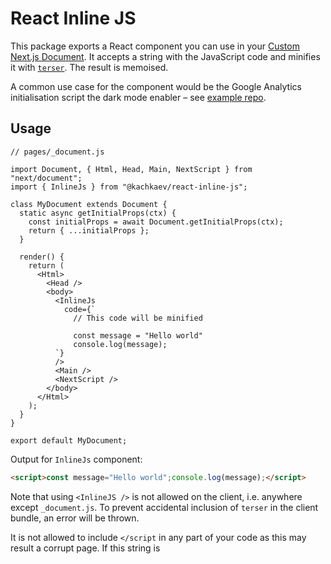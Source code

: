 # React Inline JS

This package exports a React component you can use in your [Custom Next.js Document](https://nextjs.org/docs/advanced-features/custom-document).
It accepts a string with the JavaScript code and minifies it with [`terser`](https://www.npmjs.com/package/terser).
The result is memoised.

A common use case for the component would be the Google Analytics initialisation script the dark mode enabler – see [example repo](https://github.com/kachkaev/njt).

## Usage

```tsx
// pages/_document.js

import Document, { Html, Head, Main, NextScript } from "next/document";
import { InlineJs } from "@kachkaev/react-inline-js";

class MyDocument extends Document {
  static async getInitialProps(ctx) {
    const initialProps = await Document.getInitialProps(ctx);
    return { ...initialProps };
  }

  render() {
    return (
      <Html>
        <Head />
        <body>
          <InlineJs
            code={`
              // This code will be minified

              const message = "Hello world"
              console.log(message);
          `}
          />
          <Main />
          <NextScript />
        </body>
      </Html>
    );
  }
}

export default MyDocument;
```

Output for `InlineJs` component:

<!-- prettier-ignore -->
```html
<script>const message="Hello world";console.log(message);</script>
```

Note that using `<InlineJS />` is not allowed on the client, i.e. anywhere except `_document.js`.
To prevent accidental inclusion of `terser` in the client bundle, an error will be thrown.

It is not allowed to include `</script` in any part of your code as this may result a corrupt page.
If this string is
